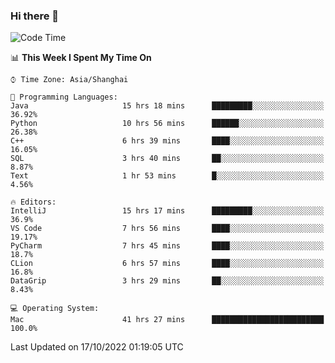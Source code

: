 ### Hi there 👋


<!--START_SECTION:waka-->
![Code Time](http://img.shields.io/badge/Code%20Time-804%20hrs%206%20mins-blue)

📊 **This Week I Spent My Time On** 

```text
⌚︎ Time Zone: Asia/Shanghai

💬 Programming Languages: 
Java                     15 hrs 18 mins      █████████░░░░░░░░░░░░░░░░   36.92% 
Python                   10 hrs 56 mins      ██████░░░░░░░░░░░░░░░░░░░   26.38% 
C++                      6 hrs 39 mins       ████░░░░░░░░░░░░░░░░░░░░░   16.05% 
SQL                      3 hrs 40 mins       ██░░░░░░░░░░░░░░░░░░░░░░░   8.87% 
Text                     1 hr 53 mins        █░░░░░░░░░░░░░░░░░░░░░░░░   4.56%

🔥 Editors: 
IntelliJ                 15 hrs 17 mins      █████████░░░░░░░░░░░░░░░░   36.9% 
VS Code                  7 hrs 56 mins       ████░░░░░░░░░░░░░░░░░░░░░   19.17% 
PyCharm                  7 hrs 45 mins       ████░░░░░░░░░░░░░░░░░░░░░   18.7% 
CLion                    6 hrs 57 mins       ████░░░░░░░░░░░░░░░░░░░░░   16.8% 
DataGrip                 3 hrs 29 mins       ██░░░░░░░░░░░░░░░░░░░░░░░   8.43%

💻 Operating System: 
Mac                      41 hrs 27 mins      █████████████████████████   100.0%

```


 Last Updated on 17/10/2022 01:19:05 UTC
<!--END_SECTION:waka-->

<!--
**SillyPasty/SillyPasty** is a ✨ _special_ ✨ repository because its `README.md` (this file) appears on your GitHub profile.

Here are some ideas to get you started:

- 🔭 I’m currently working on ...
- 🌱 I’m currently learning ...
- 👯 I’m looking to collaborate on ...
- 🤔 I’m looking for help with ...
- 💬 Ask me about ...
- 📫 How to reach me: ...
- 😄 Pronouns: ...
- ⚡ Fun fact: ...
-->


